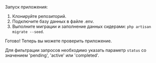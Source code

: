Запуск приложения:
1. Клонируйте репозиторий.
2. Подключите базу данных в файле .env.
3. Выполните миграции и заполнение данных сидерами: `php artisan migrate --seed`.

Готово! Теперь вы можете проверить приложение.

Для фильтрации запросов необходимо указать параметр `status` со значением 'pending', 'active' или 'completed'.
